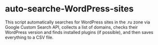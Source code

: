# auto-searche-WordPress-sites
This script automatically searches for WordPress sites in the .ru zone via Google Custom Search API, collects a list of domains, checks their WordPress version and finds installed plugins (if possible), and then saves everything to a CSV file.

